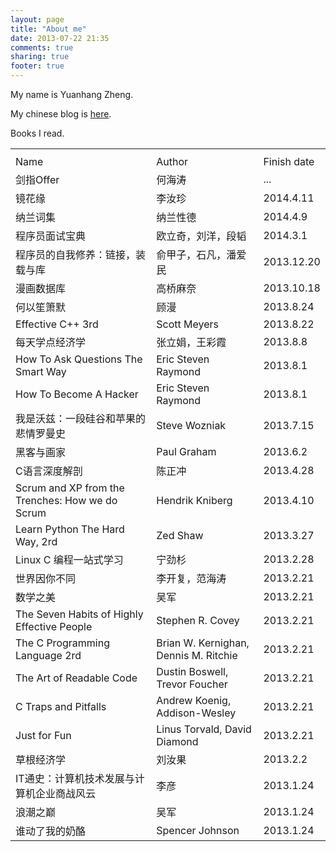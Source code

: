 ```yaml
---
layout: page
title: "About me"
date: 2013-07-22 21:35
comments: true
sharing: true
footer: true
---
```


My name is Yuanhang Zheng.

My chinese blog is [here](http://cn.zhengyuanhang.com).

Books I read.

<table>
  <th><tr>
    <td>Name</td><td>Author<td>Finish date</td>
  </tr></th>
  <tr>
    <td>剑指Offer</td>
    <td>何海涛</td>
    <td>...</td>
  </tr>
  <tr>
    <td>镜花缘</td>
    <td>李汝珍</td>
    <td>2014.4.11</td>
  </tr>  
  <tr>
    <td>纳兰词集</td>
    <td>纳兰性德</td>
    <td>2014.4.9</td>
  </tr>
  <tr>
    <td>程序员面试宝典</td>
    <td>欧立奇，刘洋，段韬</td>
    <td>2014.3.1</td>
  </tr>
  <tr>
    <td>程序员的自我修养：链接，装载与库</td>
    <td>俞甲子，石凡，潘爱民</td>
    <td>2013.12.20</td>
  </tr>
  <tr>
    <td>漫画数据库</td>
    <td>高桥麻奈</td>
    <td>2013.10.18</td>
  </tr>
  <tr>
    <td>何以笙箫默</td>
    <td>顾漫</td>
    <td>2013.8.24</td>
  </tr>
  <tr>
    <td>Effective C++ 3rd</td>
    <td>Scott Meyers</td>
    <td>2013.8.22</td>
  </tr>
  <tr>
    <td>每天学点经济学</td>
    <td>张立娟，王彩霞</td>
    <td>2013.8.8</td>
  </tr>
  <tr>
    <td>How To Ask Questions The Smart Way</td>
    <td>Eric Steven Raymond</td>
    <td>2013.8.1</td>
  </tr>
  <tr>
    <td>How To Become A Hacker</td>
    <td>Eric Steven Raymond</td>
    <td>2013.8.1</td>
  </tr>
  <tr>
    <td>我是沃兹：一段硅谷和苹果的悲情罗曼史</td>
    <td>Steve Wozniak</td>
    <td>2013.7.15</td>
  </tr>
  <tr>
    <td>黑客与画家</td>
    <td>Paul Graham</td>
    <td>2013.6.2</td>
  </tr>
  <tr>
    <td>C语言深度解剖</td>
    <td>陈正冲</td>
    <td>2013.4.28</td>
  </tr>
  <tr>
    <td>Scrum and XP from the Trenches: How we do Scrum</td>
    <td>Hendrik Kniberg</td>
    <td>2013.4.10</td>
  </tr>
  <tr>
    <td>Learn Python The Hard Way, 2rd</td>
    <td>Zed Shaw</td>
    <td>2013.3.27</td>
  </tr>
  <tr>
    <td>Linux C 编程一站式学习</td>
    <td>宁劲杉</td>
    <td>2013.2.28</td>
  </tr>
  <tr>
    <td>世界因你不同</td>
    <td>李开复，范海涛</td>
    <td>2013.2.21</td>
  </tr>
  <tr>
    <td>数学之美</td>
    <td>吴军</td>
    <td>2013.2.21</td>
  </tr>
  <tr>
    <td>The Seven Habits of Highly Effective People</td>
    <td>Stephen R. Covey</td>
    <td>2013.2.21</td>
  </tr>
  <tr>
    <td>The C Programming Language 2rd</td>
    <td>Brian W. Kernighan, Dennis M. Ritchie</td>
    <td>2013.2.21</td>
  </tr>
  <tr>
    <td>The Art of Readable Code</td>
    <td>Dustin Boswell, Trevor Foucher</td>
    <td>2013.2.21</td>
  </tr>
  <tr>
    <td>C Traps and Pitfalls</td>
    <td>Andrew Koenig, Addison-Wesley</td>
    <td>2013.2.21</td>
  </tr>
  <tr>
    <td>Just for Fun</td>
    <td>Linus Torvald, David Diamond</td>
    <td>2013.2.21</td>
  </tr>
  <tr>
    <td>草根经济学</td>
    <td>刘汝果</td>
    <td>2013.2.2</td>
  </tr>
  <tr>
    <td>IT通史：计算机技术发展与计算机企业商战风云</td>
    <td>李彦</td>
    <td>2013.1.24</td>
  </tr>
  <tr>
    <td>浪潮之巅</td>
    <td>吴军</td>
    <td>2013.1.24</td>
  </tr>
  <tr>
    <td>谁动了我的奶酪</td>
    <td>Spencer Johnson</td>
    <td>2013.1.24</td>
  </tr>
</table>
